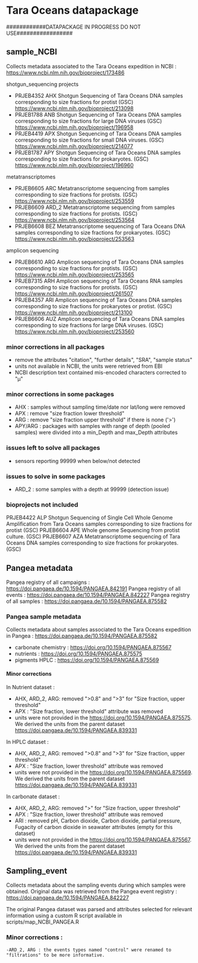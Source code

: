# Tara Oceans datapackage

############DATAPACKAGE IN PROGRESS DO NOT USE#################

## sample_NCBI
Collects metadata associated to the Tara Oceans expedition in NCBI : https://www.ncbi.nlm.nih.gov/bioproject/173486

shotgun_sequencing projects
- PRJEB4352 AHX Shotgun Sequencing of Tara Oceans DNA samples corresponding to size fractions for protist (GSC)
https://www.ncbi.nlm.nih.gov/bioproject/213098
- PRJEB1788 ANB Shotgun Sequencing of Tara Oceans DNA samples corresponding to size fractions for large DNA viruses (GSC)
https://www.ncbi.nlm.nih.gov/bioproject/196958
- PRJEB4419 APX Shotgun Sequencing of Tara Oceans DNA samples corresponding to size fractions for small DNA viruses. (GSC)
https://www.ncbi.nlm.nih.gov/bioproject/214077
- PRJEB1787 APY Shotgun Sequencing of Tara Oceans DNA samples corresponding to size fractions for prokaryotes. (GSC)
https://www.ncbi.nlm.nih.gov/bioproject/196960

metatranscriptomes
- PRJEB6605 ARC Metatranscriptome sequencing from samples corresponding to size fractions for protists. (GSC)
https://www.ncbi.nlm.nih.gov/bioproject/253559
- PRJEB6609 ARD_2 Metatranscriptome sequencing from samples corresponding to size fractions for protists. (GSC)
https://www.ncbi.nlm.nih.gov/bioproject/253564
- PRJEB6608 BEZ Metatranscriptome sequencing of Tara Oceans DNA samples corresponding to size fractions for prokaryotes. (GSC)
https://www.ncbi.nlm.nih.gov/bioproject/253563

amplicon sequencing
- PRJEB6610 ARG Amplicon sequencing of Tara Oceans DNA samples corresponding to size fractions for protists. (GSC)
https://www.ncbi.nlm.nih.gov/bioproject/253565
- PRJEB7315 ARH Amplicon sequencing of Tara Oceans RNA samples corresponding to size fractions for protists. (GSC)
https://www.ncbi.nlm.nih.gov/bioproject/261507
- PRJEB4357 ARI Amplicon sequencing of Tara Oceans DNA samples corresponding to size fractions for prokaryotes or protist. (GSC)
https://www.ncbi.nlm.nih.gov/bioproject/213100
- PRJEB6606 AUZ Amplicon sequencing of Tara Oceans DNA samples corresponding to size fractions for large DNA viruses. (GSC)
https://www.ncbi.nlm.nih.gov/bioproject/253560


### minor corrections in all packages
- remove the attributes "citation", "further details", "SRA", "sample status"
- units not available in NCBI, the units were retrieved from EBI
- NCBI description text contained mis-encoded characters corrected to "μ"

### minor corrections in some packages
- AHX : samples without sampling time/date nor lat/long were removed
- APX : remove "size fraction lower threshold"
- ARG : remove "size fraction upper threshold" if there is none ('>')
- APY/ARG : packages with samples with range of depth (pooled samples) were divided into a min_Depth and max_Depth attributes

### issues left to solve all packages
- sensors reporting 99999 when below/not detected

### issues to solve in some packages
- ARD_2 : some samples with a depth at 99999 (detection issue)

### bioprojects not included
PRJEB4422	ALP	Shotgun Sequencing of Single Cell Whole Genome Amplification from Tara Oceans samples corresponding to size fractions for protist (GSC)
PRJEB6604 APE Whole genome Sequencing from protist culture. (GSC)
PRJEB6607 AZA Metatranscriptome sequencing of Tara Oceans DNA samples corresponding to size fractions for prokaryotes. (GSC)

## Pangea metadata
Pangea registry of all campaigns : https://doi.pangaea.de/10.1594/PANGAEA.842191
Pangea registry of all events : https://doi.pangaea.de/10.1594/PANGAEA.842227
Pangea registry of all samples : https://doi.pangaea.de/10.1594/PANGAEA.875582


### Pangea sample metadata
Collects metadata about samples associated to the Tara Oceans expedition in Pangea : 
https://doi.pangaea.de/10.1594/PANGAEA.875582

- carbonate chemistry : https://doi.org/10.1594/PANGAEA.875567
- nutrients : https://doi.org/10.1594/PANGAEA.875575
- pigments HPLC : https://doi.org/10.1594/PANGAEA.875569
	
#### Minor corrections
In Nutrient dataset :
- AHX, ARD_2, ARG: removed ">0.8" and ">3" for "Size fraction, upper threshold"
- APX : "Size fraction, lower threshold" attribute was removed
- units were not provided in the https://doi.org/10.1594/PANGAEA.875575. We derived the units from the parent dataset https://doi.pangaea.de/10.1594/PANGAEA.839331

In HPLC dataset :
- AHX, ARD_2, ARG: removed ">0.8" and ">3" for "Size fraction, upper threshold"
- APX : "Size fraction, lower threshold" attribute was removed
- units were not provided in the https://doi.org/10.1594/PANGAEA.875569. We derived the units from the parent dataset https://doi.pangaea.de/10.1594/PANGAEA.839331

In carbonate dataset :
- AHX, ARD_2, ARG: removed ">" for "Size fraction, upper threshold"
- APX : "Size fraction, lower threshold" attribute was removed
- ARI : removed pH, Carbon dioxide, Carbon dioxide, partial pressure, Fugacity of carbon dioxide in seawater attributes (empty for this dataset)
- units were not provided in the https://doi.org/10.1594/PANGAEA.875567. We derived the units from the parent dataset https://doi.pangaea.de/10.1594/PANGAEA.839331

## Sampling_event
Collects metadata about the sampling events during which samples were obtained. Original data was retrieved from the Pangea event registry : https://doi.pangaea.de/10.1594/PANGAEA.842227

The original Pangea dataset was parsed and attributes selected for relevant information using a custom R script available in scripts/map_NCBI_PANGEA.R

### Minor corrections : 
	-ARD_2, ARG : the events types named "control" were renamed to "filtrations" to be more informative.
